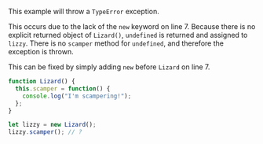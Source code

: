 This example will throw a `TypeError` exception.

This occurs due to the lack of the `new` keyword on line 7. Because there is no explicit returned object of `Lizard()`, `undefined` is returned and assigned to `lizzy`. There is no `scamper` method for `undefined`, and therefore the exception is thrown.

This can be fixed by simply adding `new` before `Lizard` on line 7.

```js
function Lizard() {
  this.scamper = function() {
    console.log("I'm scampering!");
  };
}

let lizzy = new Lizard();
lizzy.scamper(); // ?
```